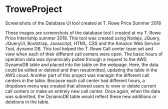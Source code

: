 # TroweProject
Screenshots of the Database UI tool created at T. Rowe Price Summer 2018


These images are screenshots of the database tool I created at my T. Rowe Price Internship summer 2018. This tool was created using Nodejs, JQuery, JQueryUI, Bootstrap, Javascript, HTML, CSS and the Amazon Web Service Tool, dynamo DB. 
This tool helped the T. Rowe Call center team set and view when each of their different call centers were open.
The basic hours of operation data was dynamically pulled through a request to the AWS DynamoDB table and placed into the table on the webpage. Here, the data could be edited or deleted and then resubmitted, updating the table in the AWS cloud. Another part of this project was managin the different call centers in the table. Because each call center had different hours, a dropdown menu was created that allowed users to view or delete current call centers or make an entirely new call center. Once again, when the data was submitted, the DynamoDB table would reflect these new additions or deletions in the table.
